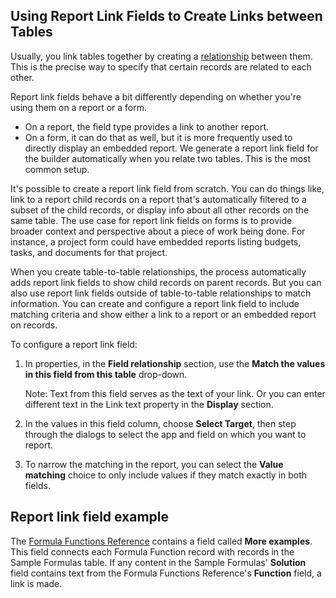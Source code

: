## Using Report Link Fields to Create Links between Tables

Usually, you link tables together by creating a [relationship](https://helpv2.quickbase.com/hc/en-us/articles/4570287263636-About-table-to-table-relationships-) between them. This is the precise way to specify that certain records are related to each other.

Report link fields behave a bit differently depending on whether you're using them on a report or a form.

-   On a report, the field type provides a link to another report.
-   On a form, it can do that as well, but it is more frequently used to directly display an embedded report. We generate a report link field for the builder automatically when you relate two tables. This is the most common setup.

It's possible to create a report link field from scratch. You can do things like, link to a report child records on a report that's automatically filtered to a subset of the child records, or display info about all other records on the same table. The use case for report link fields on forms is to provide broader context and perspective about a piece of work being done. For instance, a project form could have embedded reports listing budgets, tasks, and documents for that project.

When you create table-to-table relationships, the process automatically adds report link fields to show child records on parent records. But you can also use report link fields outside of table-to-table relationships to match information. You can create and configure a report link field to include matching criteria and show either a link to a report or an embedded report on records.

To configure a report link field:

1.  In properties, in the **Field relationship** section, use the **Match the values in this field from this table** drop-down.
    
    Note: Text from this field serves as the text of your link. Or you can enter different text in the Link text property in the **Display** section.
    
2.  In the values in this field column, choose **Select Target**, then step through the dialogs to select the app and field on which you want to report.
    
3.  To narrow the matching in the report, you can select the **Value matching** choice to only include values if they match exactly in both fields.
    

## Report link field example

The [Formula Functions Reference](http://www.quickbase.com/db/6ewwzuuj?a=q&qid=6) contains a field called **More examples**. This field connects each Formula Function record with records in the Sample Formulas table. If any content in the Sample Formulas' **Solution** field contains text from the Formula Functions Reference's **Function** field, a link is made.